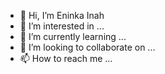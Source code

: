 - 👋 Hi, I’m Eninka Inah
- 👀 I’m interested in ...
- 🌱 I’m currently learning ...
- 💞️ I’m looking to collaborate on ...
- 📫 How to reach me ...

<!---
Eninka/Eninka is a ✨ special ✨ repository because its `README.md` (this file) appears on your GitHub profile.
You can click the Preview link to take a look at your changes.
--->
